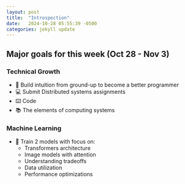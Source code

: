 ```yaml
---
layout: post
title:  "Introspection"
date:   2024-10-28 05:55:39 -0500
categories: jekyll update
---
```


## Major goals for this week (Oct 28 - Nov 3)

### Technical Growth
- 🧠 Build intuition from ground-up to become a better programmer
- 💻 Submit Distributed systems assignments
- ⌨️ Code
- 📚 The elements of computing systems

### Machine Learning
- 🤖 Train 2 models with focus on:
  - Transformers architecture
  - Image models with attention
  - Understanding tradeoffs
  - Data utilization
  - Performance optimizations
